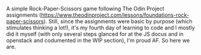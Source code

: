 A simple Rock-Paper-Scissors game following The Odin Project assignments (https://www.theodinproject.com/lessons/foundations-rock-paper-scissors). Still, since the assignments were basic by purpose (which stimulates thinking a lot!), it's my fourth day of learning to code and I mostly did it myself (with only several steps glanced for at the JS docus and in openstack and codumented in the WIP section), I'm proud AF. So here we are.

